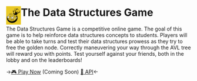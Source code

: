 <h1><img align="left" width="40" height="50" src="img/dsg.png"> The Data Structures Game</h1>

The Data Structures Game is a competitive online game. The goal of this game is to help reinforce data structures concepts to students. Players will be able to take turns and test their data structures prowess as they try to free the golden node. Correctly maneuvering your way through the AVL tree will reward you with points. Test yourself against your friends, both in the lobby and on the leaderboards!

->[:video_game: Play Now](https://data-structures-game.herokuapp.com) (Coming Soon)  [:space_invader: API](https://data-structures-game.herokuapp.com/game_board/api)<-